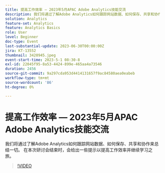 ```yaml
---
title: 提高工作效率 — 2023年5月APAC Adobe Analytics技能交流
description: 我们将通过了解Adobe Analytics如何跟踪网站数据、如何保存、共享和协作来总结一切。 在本次研讨会结束时，会给出一些提示以提高工作效率并继续学习之旅。
solution: Analytics
feature-set: Analytics
feature: Analytics Basics
role: User
level: Beginner
doc-type: Event
last-substantial-update: 2023-06-30T00:00:00Z
jira: KT-13552
thumbnail: 3420945.jpeg
event-start-time: 2023-5-1 08:30-8
exl-id: 22045f95-8a53-4424-899e-465aa4a73546
duration: 2456
source-git-commit: 9a297cda953d4414131657f9ac84580aea0eabeb
workflow-type: tm+mt
source-wordcount: '86'
ht-degree: 0%

---
```


# 提高工作效率 — 2023年5月APAC Adobe Analytics技能交流

我们将通过了解Adobe Analytics如何跟踪网站数据、如何保存、共享和协作来总结一切。 在本次研讨会结束时，会给出一些提示以提高工作效率并继续学习之旅。

>[!VIDEO](https://video.tv.adobe.com/v/3420945/?learn=on)
